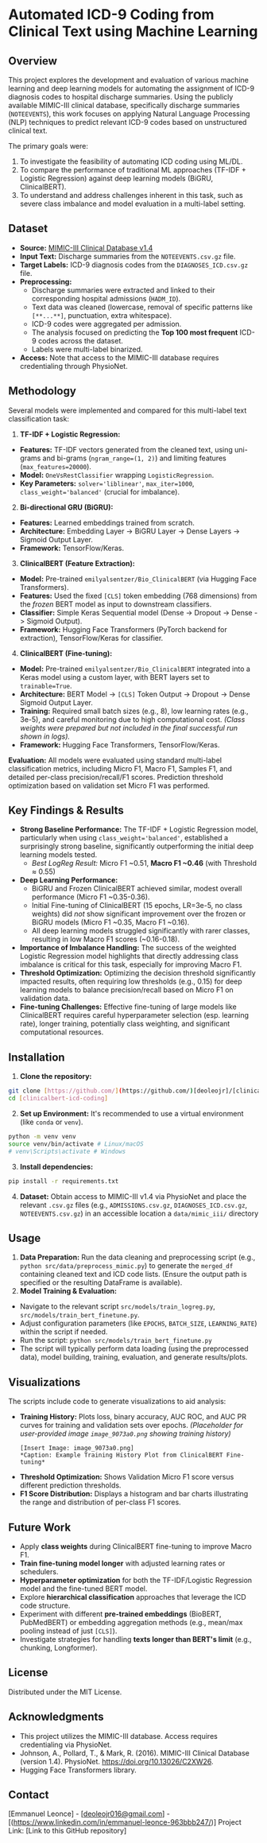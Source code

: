 # Automated ICD-9 Coding from Clinical Text using Machine Learning

## Overview

This project explores the development and evaluation of various machine learning and deep learning models for automating the assignment of ICD-9 diagnosis codes to hospital discharge summaries. Using the publicly available MIMIC-III clinical database, specifically discharge summaries (`NOTEEVENTS`), this work focuses on applying Natural Language Processing (NLP) techniques to predict relevant ICD-9 codes based on unstructured clinical text.

The primary goals were:
1.  To investigate the feasibility of automating ICD coding using ML/DL.
2.  To compare the performance of traditional ML approaches (TF-IDF + Logistic Regression) against deep learning models (BiGRU, ClinicalBERT).
3.  To understand and address challenges inherent in this task, such as severe class imbalance and model evaluation in a multi-label setting.

## Dataset

* **Source:** [MIMIC-III Clinical Database v1.4](https://physionet.org/content/mimiciii/1.4/)
* **Input Text:** Discharge summaries from the `NOTEEVENTS.csv.gz` file.
* **Target Labels:** ICD-9 diagnosis codes from the `DIAGNOSES_ICD.csv.gz` file.
* **Preprocessing:**
   * Discharge summaries were extracted and linked to their corresponding hospital admissions (`HADM_ID`).
   * Text data was cleaned (lowercase, removal of specific patterns like `[**...**]`, punctuation, extra whitespace).
   * ICD-9 codes were aggregated per admission.
   * The analysis focused on predicting the **Top 100 most frequent** ICD-9 codes across the dataset.
   * Labels were multi-label binarized.
* **Access:** Note that access to the MIMIC-III database requires credentialing through PhysioNet.

## Methodology

Several models were implemented and compared for this multi-label text classification task:

1.  **TF-IDF + Logistic Regression:**
   * **Features:** TF-IDF vectors generated from the cleaned text, using uni-grams and bi-grams (`ngram_range=(1, 2)`) and limiting features (`max_features=20000`).
   * **Model:** `OneVsRestClassifier` wrapping `LogisticRegression`.
   * **Key Parameters:** `solver='liblinear'`, `max_iter=1000`, `class_weight='balanced'` (crucial for imbalance).

2.  **Bi-directional GRU (BiGRU):**
   * **Features:** Learned embeddings trained from scratch.
   * **Architecture:** Embedding Layer -> BiGRU Layer -> Dense Layers -> Sigmoid Output Layer.
   * **Framework:** TensorFlow/Keras.

3.  **ClinicalBERT (Feature Extraction):**
   * **Model:** Pre-trained `emilyalsentzer/Bio_ClinicalBERT` (via Hugging Face Transformers).
   * **Features:** Used the fixed `[CLS]` token embedding (768 dimensions) from the *frozen* BERT model as input to downstream classifiers.
   * **Classifier:** Simple Keras Sequential model (Dense -> Dropout -> Dense -> Sigmoid Output).
   * **Framework:** Hugging Face Transformers (PyTorch backend for extraction), TensorFlow/Keras for classifier.

4.  **ClinicalBERT (Fine-tuning):**
   * **Model:** Pre-trained `emilyalsentzer/Bio_ClinicalBERT` integrated into a Keras model using a custom layer, with BERT layers set to `trainable=True`.
   * **Architecture:** BERT Model -> `[CLS]` Token Output -> Dropout -> Dense Sigmoid Output Layer.
   * **Training:** Required small batch sizes (e.g., 8), low learning rates (e.g., 3e-5), and careful monitoring due to high computational cost. *(Class weights were prepared but not included in the final successful run shown in logs).*
   * **Framework:** Hugging Face Transformers, TensorFlow/Keras.

**Evaluation:** All models were evaluated using standard multi-label classification metrics, including Micro F1, Macro F1, Samples F1, and detailed per-class precision/recall/F1 scores. Prediction threshold optimization based on validation set Micro F1 was performed.

## Key Findings & Results

* **Strong Baseline Performance:** The TF-IDF + Logistic Regression model, particularly when using `class_weight='balanced'`, established a surprisingly strong baseline, significantly outperforming the initial deep learning models tested.
   * *Best LogReg Result:* Micro F1 ~0.51, **Macro F1 ~0.46** (with Threshold ≈ 0.55)
* **Deep Learning Performance:**
   * BiGRU and Frozen ClinicalBERT achieved similar, modest overall performance (Micro F1 ~0.35-0.36).
   * Initial Fine-tuning of ClinicalBERT (15 epochs, LR=3e-5, no class weights) did *not* show significant improvement over the frozen or BiGRU models (Micro F1 ~0.35, Macro F1 ~0.16).
   * All deep learning models struggled significantly with rarer classes, resulting in low Macro F1 scores (~0.16-0.18).
* **Importance of Imbalance Handling:** The success of the weighted Logistic Regression model highlights that directly addressing class imbalance is critical for this task, especially for improving Macro F1.
* **Threshold Optimization:** Optimizing the decision threshold significantly impacted results, often requiring low thresholds (e.g., 0.15) for deep learning models to balance precision/recall based on Micro F1 on validation data.
* **Fine-tuning Challenges:** Effective fine-tuning of large models like ClinicalBERT requires careful hyperparameter selection (esp. learning rate), longer training, potentially class weighting, and significant computational resources.

## Installation

1.  **Clone the repository:**
   ```bash
   git clone [https://github.com/](https://github.com/)[deoleojr]/[clinicalbert-icd-coding].git
   cd [clinicalbert-icd-coding]
   ```
2.  **Set up Environment:** It's recommended to use a virtual environment (like `conda` or `venv`).
   ```bash
   python -m venv venv
   source venv/bin/activate # Linux/macOS
   # venv\Scripts\activate # Windows
   ```
3.  **Install dependencies:**
   ```bash
   pip install -r requirements.txt
   ```
  

4.  **Dataset:** Obtain access to MIMIC-III v1.4 via PhysioNet and place the relevant `.csv.gz` files (e.g., `ADMISSIONS.csv.gz`, `DIAGNOSES_ICD.csv.gz`, `NOTEEVENTS.csv.gz`) in an accessible location  a `data/mimic_iii/` directory
  

## Usage

1.  **Data Preparation:** Run the data cleaning and preprocessing script (e.g., `python src/data/preprocess_mimic.py`) to generate the `merged_df` containing cleaned text and ICD code lists. (Ensure the output path is specified or the resulting DataFrame is available).
2.  **Model Training & Evaluation:**
   * Navigate to the relevant script  `src/models/train_logreg.py`, `src/models/train_bert_finetune.py`.
   * Adjust configuration parameters (like `EPOCHS`, `BATCH_SIZE`, `LEARNING_RATE`) within the script if needed.
   * Run the script: `python src/models/train_bert_finetune.py`
   * The script will typically perform data loading (using the preprocessed data), model building, training, evaluation, and generate results/plots.

## Visualizations

The scripts include code to generate visualizations to aid analysis:

* **Training History:** Plots loss, binary accuracy, AUC ROC, and AUC PR curves for training and validation sets over epochs.
   *(Placeholder for user-provided image `image_9073a0.png` showing training history)*
   ```
   [Insert Image: image_9073a0.png]
   *Caption: Example Training History Plot from ClinicalBERT Fine-tuning*
   ```
* **Threshold Optimization:** Shows Validation Micro F1 score versus different prediction thresholds.
* **F1 Score Distribution:** Displays a histogram and bar charts illustrating the range and distribution of per-class F1 scores.

## Future Work

* Apply **class weights** during ClinicalBERT fine-tuning to improve Macro F1.
* **Train fine-tuning model longer** with adjusted learning rates or schedulers.
* **Hyperparameter optimization** for both the TF-IDF/Logistic Regression model and the fine-tuned BERT model.
* Explore **hierarchical classification** approaches that leverage the ICD code structure.
* Experiment with different **pre-trained embeddings** (BioBERT, PubMedBERT) or embedding aggregation methods (e.g., mean/max pooling instead of just `[CLS]`).
* Investigate strategies for handling **texts longer than BERT's limit** (e.g., chunking, Longformer).

## License

Distributed under the MIT License.

## Acknowledgments

* This project utilizes the MIMIC-III database. Access requires credentialing via PhysioNet.
* Johnson, A., Pollard, T., & Mark, R. (2016). MIMIC-III Clinical Database (version 1.4). PhysioNet. https://doi.org/10.13026/C2XW26.
* Hugging Face Transformers library.

## Contact

[Emmanuel Leonce] - [deoleojr016@gmail.com] - [(https://www.linkedin.com/in/emmanuel-leonce-963bbb247/)]
Project Link: [Link to this GitHub repository]

